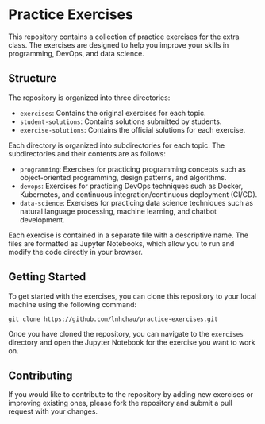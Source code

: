# Practice Exercises

This repository contains a collection of practice exercises for the extra class. The exercises are designed to help you improve your skills in programming, DevOps, and data science.

## Structure

The repository is organized into three directories:

- `exercises`: Contains the original exercises for each topic.
- `student-solutions`: Contains solutions submitted by students.
- `exercise-solutions`: Contains the official solutions for each exercise.

Each directory is organized into subdirectories for each topic. The subdirectories and their contents are as follows:

- `programming`: Exercises for practicing programming concepts such as object-oriented programming, design patterns, and algorithms.
- `devops`: Exercises for practicing DevOps techniques such as Docker, Kubernetes, and continuous integration/continuous deployment (CI/CD).
- `data-science`: Exercises for practicing data science techniques such as natural language processing, machine learning, and chatbot development.

Each exercise is contained in a separate file with a descriptive name. The files are formatted as Jupyter Notebooks, which allow you to run and modify the code directly in your browser.

## Getting Started

To get started with the exercises, you can clone this repository to your local machine using the following command:

```
git clone https://github.com/lnhchau/practice-exercises.git
```

Once you have cloned the repository, you can navigate to the `exercises` directory and open the Jupyter Notebook for the exercise you want to work on.

## Contributing

If you would like to contribute to the repository by adding new exercises or improving existing ones, please fork the repository and submit a pull request with your changes.
